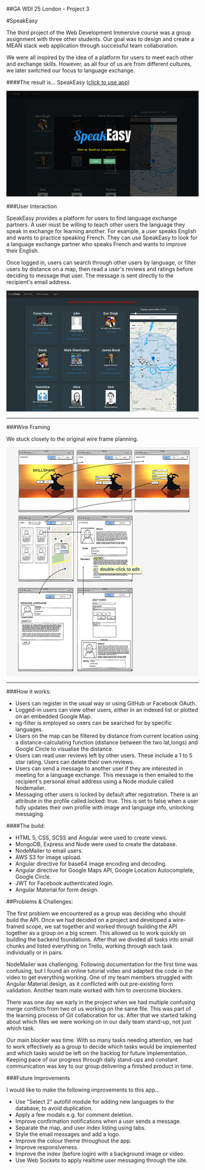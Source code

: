 ##GA WDI 25 London - Project 3

#SpeakEasy

The third project of the Web Development Immersive course was a group assignment with three other students. Our goal was to design and create a MEAN stack web application through successful team collaboration.

We were all inspired by the idea of a platform for users to meet each other and exchange skills. However, as all four of us are from different cultures, we later switched our focus to language exchange.

####The result is... SpeakEasy ([click to use app](https://speak-easy-app.herokuapp.com/))

![](src/images/welcome.png)

###User Interaction

SpeakEasy provides a platform for users to find language exchange partners. A user must be willing to teach other users the language they speak in exchange for learning another. For example, a user speaks English and wants to practice speaking French. They can use SpeakEasy to look for a language exchange partner who speaks French and wants to improve their English.

Once logged in, users can search through other users by language, or filter users by distance on a map, then read a user's reviews and ratings before deciding to message that user. The message is sent directly to the recipient's email address.

![](src/images/index.png)

***

###Wire Framing

We stuck closely to the original wire frame planning.

![](src/images/wireframes.png)

***

###How it works:

* Users can register in the usual way or using GitHub or Facebook OAuth.
* Logged-in users can view other users, either in an indexed list or plotted on an embedded Google Map.
* ng-filter is employed so users can be searched for by specific languages.
* Users on the map can be filtered by distance from current location using a distance-calculating function (distance between the two lat,longs) and Google Circle to visualise the distance.
* Users can read user reviews left by other users. These include a 1 to 5 star rating. Users can delete their own reviews.
* Users can send a message to another user if they are interested in meeting for a language exchange. This message is then emailed to the recipient's personal email address using a Node module called Nodemailer.
* Messaging other users is locked by default after registration. There is an attribute in the profile called locked: true. This is set to false when a user fully updates their own profile with image and language info, unlocking messaging.


####The build:

* HTML 5, CSS, SCSS and Angular were used to create views.
* MongoDB, Express and Node were used to create the database.
* NodeMailer to email users.
* AWS S3 for image upload.
* Angular directive for base64 image encoding and decoding.
* Angular directive for Google Maps API, Google Location Autocomplete, Google Circle.
* JWT for Facebook authenticated login.
* Angular Material for form design.


##Problems & Challenges:

The first problem we encountered as a group was deciding who should build the API. Once we had decided on a project and developed a wire-framed scope, we sat together and worked through building the API together as a group on a big screen. This allowed us to work quickly on building the backend foundations. After that we divided all tasks into small chunks and listed everything on Trello, working through each task individually or in pairs.

NodeMailer was challenging. Following documentation for the first time was confusing, but I found an online tutorial video and adapted the code in the video to get everything working. One of my team members struggled with Angular Material design, as it conflicted with out pre-existing form validation. Another team mate worked with him to overcome blockers.

There was one day we early in the project when we had multiple confusing merge conflicts from two of us working on the same file. This was part of the learning process of Git collaboration for us. After that we started talking about which files we were working on in our daily team stand-up, not just which task.

Our main blocker was time. With so many tasks needing attention, we had to work effectively as a group to decide which tasks would be implemented and which tasks would be left on the backlog for future implementation. Keeping pace of our progress through daily stand-ups and constant communication was key to our group delivering a finished product in time.


###Future Improvements

I would like to make the following improvements to this app...

- Use "Select 2" autofill module for adding new languages to the database, to avoid duplication.
- Apply a few modals e.g. for comment deletion.
- Improve confirmation notifications when a user sends a message.
- Separate the map, and user index listing using tabs.
- Style the email messages and add a logo.
- Improve the colour theme throughout the app.
- Improve responsiveness.
- Improve the index (before login) with a background image or video.
- Use Web Sockets to apply realtime user messaging through the site.
